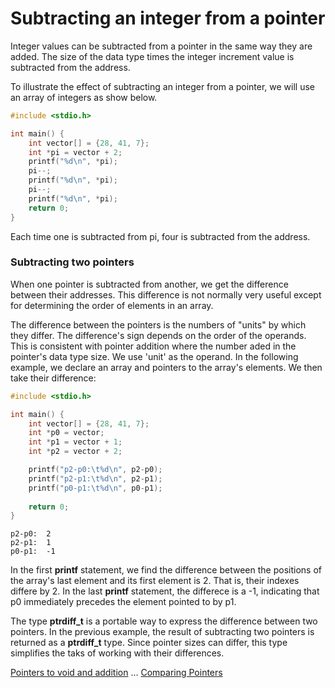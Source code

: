 # Subtracting an integer from a pointer

Integer values can be subtracted from a pointer in the same way they are added. The size of the data type times the integer increment value is subtracted from the address.

To illustrate the effect of subtracting an integer from a pointer, we will use an array of integers as show below.

```c
#include <stdio.h>

int main() {
    int vector[] = {28, 41, 7};
    int *pi = vector + 2;
    printf("%d\n", *pi);
    pi--;
    printf("%d\n", *pi);
    pi--;
    printf("%d\n", *pi);
    return 0;
}
```

Each time one is subtracted from pi, four is subtracted from the address.

### Subtracting two pointers

When one pointer is subtracted from another, we get the difference between their addresses. This difference is not normally very useful except for determining the order of elements in an array.

The difference between the pointers is the numbers of "units" by which they differ. The difference's sign depends on the order of the operands. This is consistent with pointer addition where the number aded in the pointer's data type size. We use 'unit' as the operand. In the following example, we declare an array and pointers to the array's elements. We then take their difference:

```c
#include <stdio.h>

int main() {
    int vector[] = {28, 41, 7};
    int *p0 = vector;
    int *p1 = vector + 1;
    int *p2 = vector + 2;

    printf("p2-p0:\t%d\n", p2-p0);
    printf("p2-p1:\t%d\n", p2-p1);
    printf("p0-p1:\t%d\n", p0-p1);
    
    return 0;
}
```

```
p2-p0:  2
p2-p1:  1
p0-p1:  -1
```

In the first **printf** statement, we find the difference between the positions of the array's last element and its first element is 2. That is, their indexes differe by 2. In the last **printf** statement, the differece is a -1, indicating that p0 immediately precedes the element pointed to by p1.

The type **ptrdiff_t** is a portable way to express the difference between two pointers. In the previous example, the result of subtracting two pointers is returned as a **ptrdiff_t** type. Since pointer sizes can differ, this type simplifies the taks of working with their differences.

[Pointers to void and addition](101-pointers-to-void-and-addition.md) ... [Comparing Pointers](103-comparing-pointers.md)